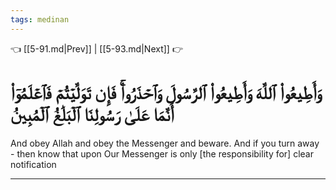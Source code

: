 ```yaml
---
tags: medinan
---
```


👈 [[5-91.md|Prev]] | [[5-93.md|Next]] 👉

# وَأَطِيعُواْ ٱللَّهَ وَأَطِيعُواْ ٱلرَّسُولَ وَٱحۡذَرُواْۚ فَإِن تَوَلَّيۡتُمۡ فَٱعۡلَمُوٓاْ أَنَّمَا عَلَىٰ رَسُولِنَا ٱلۡبَلَٰغُ ٱلۡمُبِينُ

And obey Allah and obey the Messenger and beware. And if you turn away - then know that upon Our Messenger is only [the responsibility for] clear notification

---

